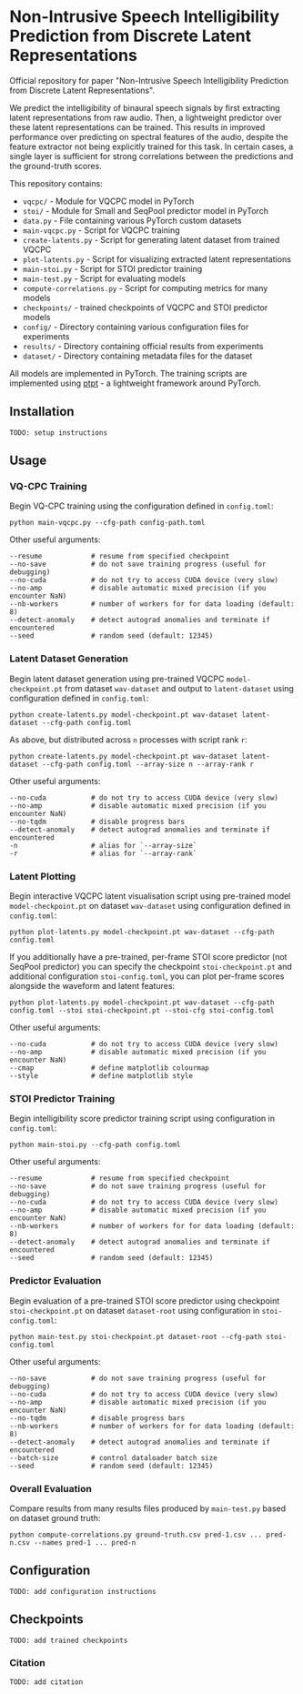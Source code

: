# Non-Intrusive Speech Intelligibility Prediction from Discrete Latent Representations
Official repository for paper "Non-Intrusive Speech Intelligibility Prediction from Discrete Latent Representations".

We predict the intelligibility of binaural speech signals by first extracting latent representations from raw audio. Then, a lightweight predictor over these latent representations can be trained. This results in improved performance over predicting on spectral features of the audio, despite the feature extractor not being explicitly trained for this task. In certain cases, a single layer is sufficient for strong correlations between the predictions and the ground-truth scores.

This repository contains:
- `vqcpc/` - Module for VQCPC model in PyTorch
- `stoi/` - Module for Small and SeqPool predictor model in PyTorch
- `data.py` - File containing various PyTorch custom datasets
- `main-vqcpc.py` - Script for VQCPC training
- `create-latents.py` - Script for generating latent dataset from trained VQCPC
- `plot-latents.py` - Script for visualizing extracted latent representations
- `main-stoi.py` - Script for STOI predictor training
- `main-test.py` - Script for evaluating models
- `compute-correlations.py` - Script for computing metrics for many models
- `checkpoints/` - trained checkpoints of VQCPC and STOI predictor models
- `config/` - Directory containing various configuration files for experiments
- `results/` - Directory containing official results from experiments
- `dataset/` - Directory containing metadata files for the dataset

All models are implemented in PyTorch. The training scripts are implemented using [ptpt](https://github.com/vvvm23/ptpt) - a lightweight framework around PyTorch.

## Installation
`TODO: setup instructions`

## Usage

### VQ-CPC Training
Begin VQ-CPC training using the configuration defined in `config.toml`:

```
python main-vqcpc.py --cfg-path config-path.toml
```

Other useful arguments:
```
--resume            # resume from specified checkpoint
--no-save           # do not save training progress (useful for debugging)
--no-cuda           # do not try to access CUDA device (very slow)
--no-amp            # disable automatic mixed precision (if you encounter NaN)
--nb-workers        # number of workers for for data loading (default: 8)
--detect-anomaly    # detect autograd anomalies and terminate if encountered
--seed              # random seed (default: 12345)
```

### Latent Dataset Generation
Begin latent dataset generation using pre-trained VQCPC `model-checkpoint.pt`
from dataset `wav-dataset` and output to `latent-dataset` using configuration
defined in `config.toml`:

```
python create-latents.py model-checkpoint.pt wav-dataset latent-dataset --cfg-path config.toml
```

As above, but distributed across `n` processes with script rank `r`:
```
python create-latents.py model-checkpoint.pt wav-dataset latent-dataset --cfg-path config.toml --array-size n --array-rank r
```

Other useful arguments:
```
--no-cuda           # do not try to access CUDA device (very slow)
--no-amp            # disable automatic mixed precision (if you encounter NaN)
--no-tqdm           # disable progress bars
--detect-anomaly    # detect autograd anomalies and terminate if encountered
-n                  # alias for `--array-size`
-r                  # alias for `--array-rank`
```

### Latent Plotting
Begin interactive VQCPC latent visualisation script using pre-trained model `model-checkpoint.pt` on dataset `wav-dataset` using configuration defined in `config.toml`:
```
python plot-latents.py model-checkpoint.pt wav-dataset --cfg-path config.toml
```

If you additionally have a pre-trained, per-frame STOI score predictor (not
SeqPool predictor) you can specify the checkpoint `stoi-checkpoint.pt` and
additional configuration `stoi-config.toml`, you can plot per-frame scores
alongside the waveform and latent features:
```
python plot-latents.py model-checkpoint.pt wav-dataset --cfg-path config.toml --stoi stoi-checkpoint.pt --stoi-cfg stoi-config.toml
```

Other useful arguments:
```
--no-cuda           # do not try to access CUDA device (very slow)
--no-amp            # disable automatic mixed precision (if you encounter NaN)
--cmap              # define matplotlib colourmap
--style             # define matplotlib style
```

### STOI Predictor Training
Begin intelligibility score predictor training script using configuration in `config.toml`:
```
python main-stoi.py --cfg-path config.toml
```

Other useful arguments:
```
--resume            # resume from specified checkpoint
--no-save           # do not save training progress (useful for debugging)
--no-cuda           # do not try to access CUDA device (very slow)
--no-amp            # disable automatic mixed precision (if you encounter NaN)
--nb-workers        # number of workers for for data loading (default: 8)
--detect-anomaly    # detect autograd anomalies and terminate if encountered
--seed              # random seed (default: 12345)
```

### Predictor Evaluation
Begin evaluation of a pre-trained STOI score predictor using checkpoint
`stoi-checkpoint.pt` on dataset `dataset-root` using configuration in
`stoi-config.toml`:
```
python main-test.py stoi-checkpoint.pt dataset-root --cfg-path stoi-config.toml
```

Other useful arguments:
```
--no-save           # do not save training progress (useful for debugging)
--no-cuda           # do not try to access CUDA device (very slow)
--no-amp            # disable automatic mixed precision (if you encounter NaN)
--no-tqdm           # disable progress bars
--nb-workers        # number of workers for for data loading (default: 8)
--detect-anomaly    # detect autograd anomalies and terminate if encountered
--batch-size        # control dataloader batch size
--seed              # random seed (default: 12345)
```

### Overall Evaluation
Compare results from many results files produced by `main-test.py` based on dataset ground truth:
```
python compute-correlations.py ground-truth.csv pred-1.csv ... pred-n.csv --names pred-1 ... pred-n
```

## Configuration
`TODO: add configuration instructions`

## Checkpoints
`TODO: add trained checkpoints`

### Citation
`TODO: add citation`
